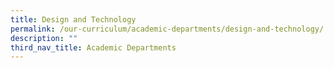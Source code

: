 ```yaml
---
title: Design and Technology
permalink: /our-curriculum/academic-departments/design-and-technology/
description: ""
third_nav_title: Academic Departments
---
```

